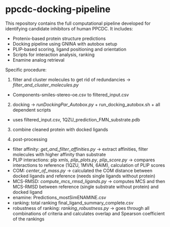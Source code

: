 # ppcdc-docking-pipeline
This repository contains the full computational pipeline developed for identifying candidate inhibitors of human PPCDC. 
It includes:   
- Protenix-based protein structure predictions
- Docking pipeline using GNINA with autobox setup
- PLIP-based scoring, ligand positioning and orientation
- Scripts for interaction analysis, ranking
- Enamine analog retrieval

Specific procedure:
1. filter and cluster molecules to get rid of redundancies -> *filter_and_cluster_molecules.py*
- Components-smiles-stereo-oe.csv to filtered_input.csv

2. docking -> *runDockingPar_Autobox.py* + run_docking_autobox.sh + all dependent scripts
- uses filtered_input.csv, 1QZU_prediction_FMN_substrate.pdb

3. combine cleaned protein with docked ligands

4. post-processing
- filter affinity: *get_and_filter_affinities.py* -> extract affinities, filter molecules with higher affinity than substrate
- PLIP interactions: plp xmls, *plip_plots.py*, *plip_score.py* -> compares interactions to reference (1QZU, 1MVN, 6AIM), calculation of PLIP scores
- COM: *center_of_mass.py* -> calculated the COM distance between docked ligands and reference (needs single ligands without protein)
- MCS-RMSD: *compute_mcs_rmsd_ligands.py* -> computes MCS and then MCS-RMSD between reference (single substrate without protein) and docked ligand
- enamine: Predictions_mostSimENAMINE.csv
- ranking: total ranking final_ligand_summary_complete.csv
- robustness of ranking: *ranking_robustness.py* -> goes through all combinations of criteria and calculates overlap and Spearson coefficient of the rankings
